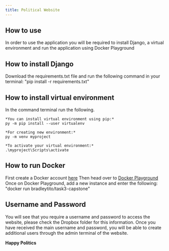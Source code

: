 ```yaml
---
title: Political Website
---
```


## How to use
In order to use the application you will be required to install Django, a virtual environment and run the application using Docker Playground

## How to install Django
Download the requirements.txt file and run the following command in your terminal:
	"pip install -r requirements.txt"

## How to install virtual environment
In the command terminal run the following.

	*You can install virtual environment using pip:*
	py -m pip install --user virtualenv
 
	*For creating new environment:*
	py -m venv myproject
 
	*To activate your virtual environment:*
	.\myproject\Scripts\activate

## How to run Docker
First create a Docker account [here](https://hub.docker.com/)
Then head over to [Docker Playground](https://labs.play-with-docker.com/)
Once on Docker Playground, add a new instance and enter the following:
	"docker run bradleytito/task3-capstone"

## Username and Password
You will see that you require a username and password to access the website, please check the Dropbox folder for this information.
Once you have received the main username and password, you will be able to create additional users through the admin terminal of the website.

**Happy Politics**
